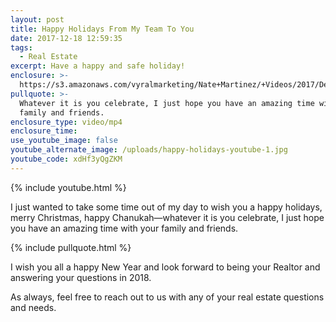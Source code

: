 ```yaml
---
layout: post
title: Happy Holidays From My Team To You
date: 2017-12-18 12:59:35
tags:
  - Real Estate
excerpt: Have a happy and safe holiday!
enclosure: >-
  https://s3.amazonaws.com/vyralmarketing/Nate+Martinez/+Videos/2017/December/Valley+of+the+Sun+Real+Estate+Agent-+Happy+Holidays+From+My+Team+To+You+(1).mp4
pullquote: >-
  Whatever it is you celebrate, I just hope you have an amazing time with your
  family and friends.
enclosure_type: video/mp4
enclosure_time:
use_youtube_image: false
youtube_alternate_image: /uploads/happy-holidays-youtube-1.jpg
youtube_code: xdHf3yQgZKM
---
```



{% include youtube.html %}

I just wanted to take some time out of my day to wish you a happy holidays, merry Christmas, happy Chanukah—whatever it is you celebrate, I just hope you have an amazing time with your family and friends.

{% include pullquote.html %}

I wish you all a happy New Year and look forward to being your Realtor and answering your questions in 2018.

As always, feel free to reach out to us with any of your real estate questions and needs.